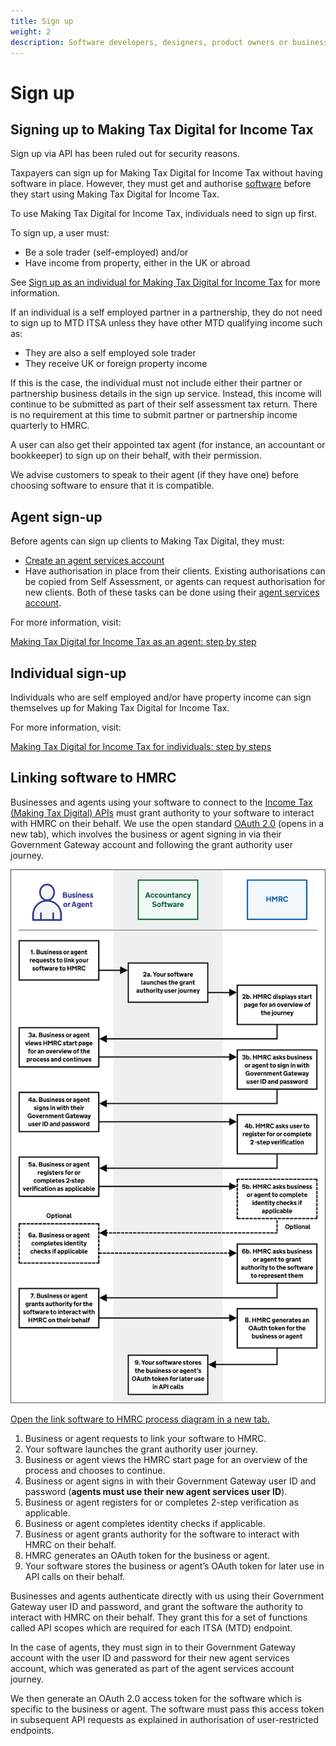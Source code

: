 ```yaml
---
title: Sign up
weight: 2
description: Software developers, designers, product owners or business analysts. Integrate your software with the Income Tax API for Making Tax Digital.
---
```


# Sign up

## Signing up to Making Tax Digital for Income Tax

Sign up via API has been ruled out for security reasons.

Taxpayers can sign up for Making Tax Digital for Income Tax without having software in place. However, they must get and authorise [software](/guides/income-tax-mtd-end-to-end-service-guide/index.html#software-choices) before they start using Making Tax Digital for Income Tax.

To use Making Tax Digital for Income Tax, individuals need to sign up first.

To sign up, a user must:

- Be a sole trader (self-employed) and/or
- Have income from property, either in the UK or abroad

See [Sign up as an individual for Making Tax Digital for Income Tax](https://www.gov.uk/guidance/sign-up-your-business-for-making-tax-digital-for-income-tax) for more information.

If an individual is a self employed partner in a partnership, they do not need to sign up to MTD ITSA unless they have other MTD qualifying income such as:

- They are also a self employed sole trader
- They receive UK or foreign property income

If this is the case, the individual must not include either their partner or partnership business details in the sign up service. Instead, this income will continue to be submitted as part of their self assessment tax return.  There is no requirement at this time to submit partner or partnership income quarterly to HMRC.

A user can also get their appointed tax agent (for instance, an accountant or bookkeeper) to sign up on their behalf, with their permission.

We advise customers to speak to their agent (if they have one) before choosing software to ensure that it is compatible.

## Agent sign-up

Before agents can sign up clients to Making Tax Digital, they must:

* [Create an agent services account](https://www.gov.uk/guidance/get-an-hmrc-agent-services-account)
* Have authorisation in place from their clients. Existing authorisations can be copied from Self Assessment, or agents can request authorisation for new clients. Both of these tasks can be done using their [agent services account](https://www.gov.uk/guidance/sign-in-to-your-agent-services-account).

For more information, visit:

[Making Tax Digital for Income Tax as an agent: step by step](https://www.gov.uk/government/collections/making-tax-digital-for-income-tax-as-an-agent-step-by-step)

## Individual sign-up

Individuals who are self employed and/or have property income can sign themselves up for Making Tax Digital for Income Tax.

For more information, visit:

[Making Tax Digital for Income Tax for individuals: step by steps](https://www.gov.uk/government/collections/making-tax-digital-for-income-tax-for-businesses-step-by-step)

## Linking software to HMRC

Businesses and agents using your software to connect to the [Income Tax (Making Tax Digital) APIs](/api-documentation/docs/api?filter=income-tax) must grant authority to your software to interact with HMRC on their behalf. We use the open standard [OAuth 2.0](https://oauth.net/2/) (opens in a new tab), which involves the business or agent signing in via their Government Gateway account and following the grant authority user journey.
 
<a href="figures/link-software-to-hmrc.svg" target="blank"><img src="figures/link-software-to-hmrc.svg" alt="Link software to HMRC" style="width:720px;" /></a>

[Open the link software to HMRC process diagram in a new tab.](/guides/vat-mtd-end-to-end-service-guide/documentation/figures/link-software-to-hmrc.svg)

1.	Business or agent requests to link your software to HMRC.
2.	Your software launches the grant authority user journey.
3.	Business or agent views the HMRC start page for an overview of the process and chooses to continue.
4.	Business or agent signs in with their Government Gateway user ID and password (**agents must use their new agent services user ID**).
5.	Business or agent registers for or completes 2-step verification as applicable.
6.	Business or agent completes identity checks if applicable.
7.	Business or agent grants authority for the software to interact with HMRC on their behalf.
8.	HMRC generates an OAuth token for the business or agent.
9.	Your software stores the business or agent’s OAuth token for later use in API calls on their behalf.

Businesses and agents authenticate directly with us using their Government Gateway user ID and password, and grant the software the authority to interact with HMRC on their behalf. They grant this for a set of functions called API scopes which are required for each ITSA (MTD) endpoint.

In the case of agents, they must sign in to their Government Gateway account with the user ID and password for their new agent services account, which was generated as part of the agent services account journey.

We then generate an OAuth 2.0 access token for the software which is specific to the business or agent. The software must pass this access token in subsequent API requests as explained in authorisation of user-restricted endpoints.

